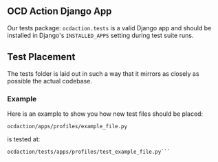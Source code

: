 ## OCD Action Django App

Our tests package: `ocdaction.tests` is a valid Django app and should
be installed in Django's `INSTALLED_APPS` setting during test suite runs.

## Test Placement

The tests folder is laid out in such a way that it mirrors as closely as
possible the actual codebase.

### Example

Here is an example to show you how new test files should be placed:

    ocdaction/apps/profiles/example_file.py

is tested at:

    ocdaction/tests/apps/profiles/test_example_file.py```
